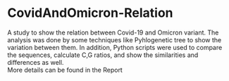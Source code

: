 # CovidAndOmicron-Relation

A study to show the relation between Covid-19 and Omicron variant. The analysis was done by some techniques like Pyhlogenetic tree to show the variation between them. In addition,
Python scripts were used to compare the sequences, calculate C,G ratios, and show the similarities and differences as well. <br/>
More details can be found in the Report
